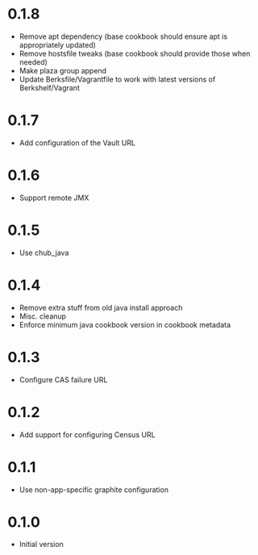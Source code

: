 # 0.1.8
* Remove apt dependency (base cookbook should ensure apt is appropriately updated)
* Remove hostsfile tweaks (base cookbook should provide those when needed)
* Make plaza group append
* Update Berksfile/Vagrantfile to work with latest versions of Berkshelf/Vagrant

# 0.1.7
* Add configuration of the Vault URL

# 0.1.6
* Support remote JMX

# 0.1.5
* Use chub_java

# 0.1.4

* Remove extra stuff from old java install approach
* Misc. cleanup
* Enforce minimum java cookbook version in cookbook metadata

# 0.1.3

* Configure CAS failure URL

# 0.1.2

* Add support for configuring Census URL

# 0.1.1

* Use non-app-specific graphite configuration

# 0.1.0

* Initial version
